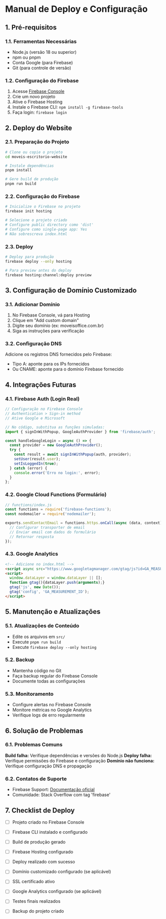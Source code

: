 # Manual de Deploy e Configuração

## 1. Pré-requisitos

### 1.1. Ferramentas Necessárias
- Node.js (versão 18 ou superior)
- npm ou pnpm
- Conta Google (para Firebase)
- Git (para controle de versão)

### 1.2. Configuração do Firebase
1. Acesse [Firebase Console](https://console.firebase.google.com/)
2. Crie um novo projeto
3. Ative o Firebase Hosting
4. Instale o Firebase CLI: `npm install -g firebase-tools`
5. Faça login: `firebase login`

## 2. Deploy do Website

### 2.1. Preparação do Projeto
```bash
# Clone ou copie o projeto
cd moveis-escritorio-website

# Instale dependências
pnpm install

# Gere build de produção
pnpm run build
```

### 2.2. Configuração do Firebase
```bash
# Inicialize o Firebase no projeto
firebase init hosting

# Selecione o projeto criado
# Configure public directory como 'dist'
# Configure como single-page app: Yes
# Não sobrescreva index.html
```

### 2.3. Deploy
```bash
# Deploy para produção
firebase deploy --only hosting

# Para preview antes do deploy
firebase hosting:channel:deploy preview
```

## 3. Configuração de Domínio Customizado

### 3.1. Adicionar Domínio
1. No Firebase Console, vá para Hosting
2. Clique em "Add custom domain"
3. Digite seu domínio (ex: moveisoffice.com.br)
4. Siga as instruções para verificação

### 3.2. Configuração DNS
Adicione os registros DNS fornecidos pelo Firebase:
- Tipo A: aponte para os IPs fornecidos
- Ou CNAME: aponte para o domínio Firebase fornecido

## 4. Integrações Futuras

### 4.1. Firebase Auth (Login Real)
```javascript
// Configuração no Firebase Console
// Authentication > Sign-in method
// Ative Google e Microsoft

// No código, substitua as funções simuladas:
import { signInWithPopup, GoogleAuthProvider } from 'firebase/auth';

const handleGoogleLogin = async () => {
  const provider = new GoogleAuthProvider();
  try {
    const result = await signInWithPopup(auth, provider);
    setUser(result.user);
    setIsLoggedIn(true);
  } catch (error) {
    console.error('Erro no login:', error);
  }
};
```

### 4.2. Google Cloud Functions (Formulário)
```javascript
// functions/index.js
const functions = require('firebase-functions');
const nodemailer = require('nodemailer');

exports.sendContactEmail = functions.https.onCall(async (data, context) => {
  // Configurar transporter de email
  // Enviar email com dados do formulário
  // Retornar resposta
});
```

### 4.3. Google Analytics
```html
<!-- Adicione no index.html -->
<script async src="https://www.googletagmanager.com/gtag/js?id=GA_MEASUREMENT_ID"></script>
<script>
  window.dataLayer = window.dataLayer || [];
  function gtag(){dataLayer.push(arguments);}
  gtag('js', new Date());
  gtag('config', 'GA_MEASUREMENT_ID');
</script>
```

## 5. Manutenção e Atualizações

### 5.1. Atualizações de Conteúdo
- Edite os arquivos em `src/`
- Execute `pnpm run build`
- Execute `firebase deploy --only hosting`

### 5.2. Backup
- Mantenha código no Git
- Faça backup regular do Firebase Console
- Documente todas as configurações

### 5.3. Monitoramento
- Configure alertas no Firebase Console
- Monitore métricas no Google Analytics
- Verifique logs de erro regularmente

## 6. Solução de Problemas

### 6.1. Problemas Comuns
**Build falha:** Verifique dependências e versões do Node.js
**Deploy falha:** Verifique permissões do Firebase e configuração
**Domínio não funciona:** Verifique configuração DNS e propagação

### 6.2. Contatos de Suporte
- Firebase Support: [Documentação oficial](https://firebase.google.com/docs)
- Comunidade: Stack Overflow com tag 'firebase'

## 7. Checklist de Deploy

- [ ] Projeto criado no Firebase Console
- [ ] Firebase CLI instalado e configurado
- [ ] Build de produção gerado
- [ ] Firebase Hosting configurado
- [ ] Deploy realizado com sucesso
- [ ] Domínio customizado configurado (se aplicável)
- [ ] SSL certificado ativo
- [ ] Google Analytics configurado (se aplicável)
- [ ] Testes finais realizados
- [ ] Backup do projeto criado

